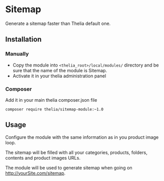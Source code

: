 # Sitemap

Generate a sitemap faster than Thelia default one.

## Installation

### Manually

* Copy the module into ```<thelia_root>/local/modules/``` directory and be sure that the name of the module is Sitemap.
* Activate it in your thelia administration panel

### Composer

Add it in your main thelia composer.json file

```
composer require thelia/sitemap-module:~1.0
```

## Usage

Configure the module with the same information as in you product image loop.

The sitemap will be filled with all your categories, products, folders, contents and product images URLs.

The module will be used to generate sitemap when going on http://yourSite.com/sitemap.